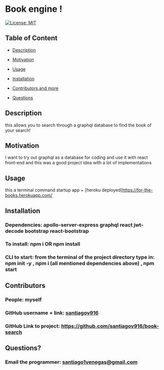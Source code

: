  # Book engine !

  [![License: MIT](https://img.shields.io/badge/License-MIT-yellow.svg)](https://opensource.org/licenses/MIT)
  
  ## Table of Content
  
  * [Description](#description)
  
  * [Motivation](#motivation)
  
  * [Usage](#usage)
  
  * [Installation](#Installation)
  
  * [Contributors and more](#contributors)
  
  * [Questions](#questions)

  ## Description

  this allows you to search through a graphql database to find the book of your search!
  
  ## Motivation

  I want to try out graphql as a database for coding and use it with react front-end and this was a good project idea with a lot of implementations

  ## Usage

  this a terminal command startup app + [heroku deployed]https://for-the-books.herokuapp.com/

  ## Installation 

  ### Dependencies: apollo-server-express graphql react jwt-decode bootstrap react-bootstrap
  ### To install: npm i OR npm install
  ### CLI to start: from the terminal of the project directory type in: npm init -y , npm i (all mentioned dependencies above) , npm start

  ## Contributors

  ### People: myself
  ### GitHub username + link: [santiagov916](github.com/santiagov916)
  ### GitHub Link to project: https://github.com/santiagov916/book-search

  ## Questions?

  ### Email the programmer: santiago1venegas@gmail.com
